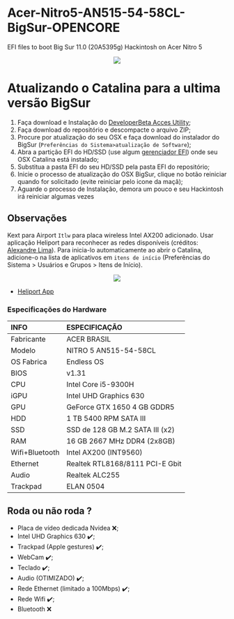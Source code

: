 # Acer-Nitro5-AN515-54-58CL-BigSur-OPENCORE

EFI files to boot Big Sur 11.0 (20A5395g) Hackintosh on Acer Nitro 5


<p align="center">
  <img src="https://i.ibb.co/gr4MSzR/Captura-de-Tela-2020-10-23-a-s-12-02-42.png">
</p>


# Atualizando o Catalina para a ultima versão BigSur

1. Faça download e Instalação do [DeveloperBeta Acces Utility](https://drive.google.com/file/d/1OY8CQ2r-45TpDzOc90lAMaonHjY5OOH4/view?usp=sharing);
2. Faça download do repositório e descompacte o arquivo ZIP;
3. Procure por atualização do seu OSX e faça download do instalador do BigSur (`Preferências do Sistema>atualização de Software`);
4. Abra a partição EFI do HD/SSD (use algum [gerenciador EFI](https://hackintoshbrasil.com/forum/topic/8-diferentes-formas-de-montar-a-efi/)) onde seu OSX Catalina está instalado;
5. Substitua a pasta EFI do seu HD/SSD pela pasta EFI do repositório;
6. Inicie o processo de atualização do OSX BigSur, clique no botão reiniciar quando for solicitado (evite reiniciar pelo icone da maçã);
7. Aguarde o processo de Instalação, demora um pouco e seu Hackintosh irá reiniciar algumas vezes


## Observações

Kext para Airport `Itlw` para placa wireless Intel AX200 adicionado. Usar aplicação Heliport para reconhecer as redes disponíveis (créditos: [Alexandre Lima](https://github.com/aclima01)). Para inicia-lo automaticamente ao abrir o Catalina, adicione-o na lista de aplicativos em `itens de início` (Preferências do Sistema > Usuários e Grupos > Itens de Início).

<p align="center">
  <img src="https://i.ibb.co/ngft7VN/Captura-de-Tela-2020-10-23-a-s-00-54-39.png">
</p>

- [Heliport App](https://github.com/OpenIntelWireless/HeliPort/releases/tag/v1.0.1)

### Especificações do Hardware
INFO           | ESPECIFICAÇÃO
:------------- | :---------------------------------
Fabricante     | ACER BRASIL
Modelo         | NITRO 5 AN515-54-58CL
OS Fabrica     | Endless OS
BIOS           | v1.31
CPU            | Intel Core i5-9300H
iGPU           | Intel UHD Graphics 630
GPU            | GeForce GTX 1650 4 GB GDDR5 
HDD            | 1 TB 5400 RPM SATA III
SSD            | SSD de 128 GB M.2 SATA III (x2)
RAM            | 16 GB 2667 MHz DDR4 (2x8GB)
Wifi+Bluetooth | Intel AX200 (INT9560)
Ethernet       | Realtek RTL8168/8111 PCI-E Gbit
Audio          | Realtek ALC255 
Trackpad       | ELAN 0504

## Roda ou não roda ?

- Placa de vídeo dedicada Nvidea ❌;
- Intel UHD Graphics 630  ✔️;
- Trackpad (Apple gestures) ✔️;
- WebCam ✔️;
- Teclado ✔️;
- Audio (OTIMIZADO) ✔️;
- Rede Ethernet (limitado a 100Mbps) ✔️;
- Rede Wifi ✔️;
- Bluetooth ❌
